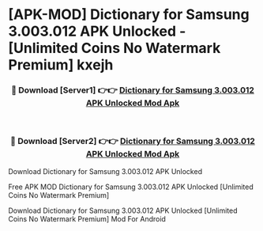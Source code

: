 # [APK-MOD] Dictionary for Samsung 3.003.012 APK Unlocked - [Unlimited Coins No Watermark Premium] kxejh



<div align="center">
<h3>🔴 Download [Server1] 👉👉 <a href="https://momento.my/?title=Dictionary_for_Samsung_3.003.012_APK_Unlocked">Dictionary for Samsung 3.003.012 APK Unlocked Mod Apk</a></h3><br>

<h3>🔴 Download [Server2] 👉👉 <a href="https://momento.my/?title=Dictionary_for_Samsung_3.003.012_APK_Unlocked">Dictionary for Samsung 3.003.012 APK Unlocked Mod Apk</a></h3>
</div>



Download Dictionary for Samsung 3.003.012 APK Unlocked 

Free APK MOD Dictionary for Samsung 3.003.012 APK Unlocked [Unlimited Coins No Watermark Premium]

Download Dictionary for Samsung 3.003.012 APK Unlocked [Unlimited Coins No Watermark Premium] Mod For Android
